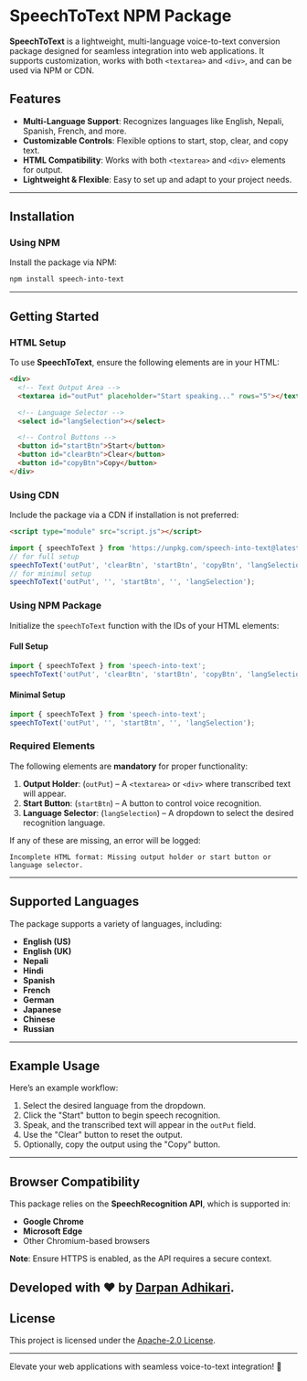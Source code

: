 # SpeechToText NPM Package  

**SpeechToText** is a lightweight, multi-language voice-to-text conversion package designed for seamless integration into web applications. It supports customization, works with both `<textarea>` and `<div>`, and can be used via NPM or CDN.  

## Features  

- **Multi-Language Support**: Recognizes languages like English, Nepali, Spanish, French, and more.  
- **Customizable Controls**: Flexible options to start, stop, clear, and copy text.  
- **HTML Compatibility**: Works with both `<textarea>` and `<div>` elements for output.  
- **Lightweight & Flexible**: Easy to set up and adapt to your project needs.  

---

## Installation  

### Using NPM  

Install the package via NPM:  
```bash  
npm install speech-into-text  
```  

---

## Getting Started  

### HTML Setup  

To use **SpeechToText**, ensure the following elements are in your HTML:  

```html  
<div>  
  <!-- Text Output Area -->
  <textarea id="outPut" placeholder="Start speaking..." rows="5"></textarea>  

  <!-- Language Selector -->
  <select id="langSelection"></select>  

  <!-- Control Buttons -->
  <button id="startBtn">Start</button>
  <button id="clearBtn">Clear</button>
  <button id="copyBtn">Copy</button>
</div>  
```  
### Using CDN  

Include the package via a CDN if installation is not preferred:  
```html  
<script type="module" src="script.js"></script>  
```  
```javascript 
import { speechToText } from 'https://unpkg.com/speech-into-text@latest/index.js';
// for full setup
speechToText('outPut', 'clearBtn', 'startBtn', 'copyBtn', 'langSelection'); 
// for minimul setup
speechToText('outPut', '', 'startBtn', '', 'langSelection');
```

### Using NPM Package

Initialize the `speechToText` function with the IDs of your HTML elements:  

#### Full Setup  
```javascript  
import { speechToText } from 'speech-into-text';
speechToText('outPut', 'clearBtn', 'startBtn', 'copyBtn', 'langSelection');

```  

#### Minimal Setup  
```javascript  
import { speechToText } from 'speech-into-text';
speechToText('outPut', '', 'startBtn', '', 'langSelection'); 
```  

### Required Elements  

The following elements are **mandatory** for proper functionality:  

1. **Output Holder**: (`outPut`) – A `<textarea>` or `<div>` where transcribed text will appear.  
2. **Start Button**: (`startBtn`) – A button to control voice recognition.  
3. **Language Selector**: (`langSelection`) – A dropdown to select the desired recognition language.  

If any of these are missing, an error will be logged:  
```plaintext  
Incomplete HTML format: Missing output holder or start button or language selector.  
```  

---

## Supported Languages  

The package supports a variety of languages, including:  

- **English (US)**  
- **English (UK)**  
- **Nepali**  
- **Hindi**  
- **Spanish**  
- **French**  
- **German**  
- **Japanese**  
- **Chinese**  
- **Russian**  

---

## Example Usage  

Here’s an example workflow:  

1. Select the desired language from the dropdown.  
2. Click the "Start" button to begin speech recognition.  
3. Speak, and the transcribed text will appear in the `outPut` field.  
4. Use the "Clear" button to reset the output.  
5. Optionally, copy the output using the "Copy" button.  

---

## Browser Compatibility  

This package relies on the **SpeechRecognition API**, which is supported in:  

- **Google Chrome**  
- **Microsoft Edge**  
- Other Chromium-based browsers  

**Note**: Ensure HTTPS is enabled, as the API requires a secure context. 

Developed with ❤️ by [Darpan Adhikari](https://www.darpanadhikari.com.np). 
---

## License  

This project is licensed under the [Apache-2.0 License](https://opensource.org/licenses/Apache-2.0).  

---

Elevate your web applications with seamless voice-to-text integration! 🚀